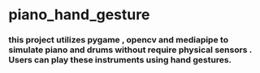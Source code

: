 # piano_hand_gesture

### this project utilizes pygame , opencv and mediapipe to simulate piano and drums without require physical sensors . Users can play these instruments using hand gestures.
